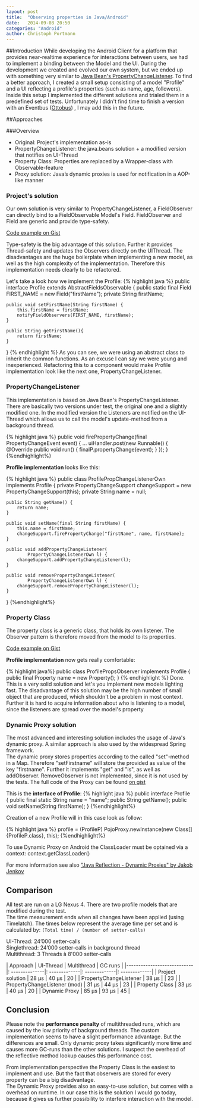 ```yaml
---
layout: post
title:  "Observing properties in Java/Android"
date:   2014-09-08 20:50
categories: "Android"
author: Christoph Portmann
---
```


##Introduction
While developing the Android Client for a platform that provides near-realtime experience for interactions between users,
we had to implement a binding between the Model and the UI. During the development we created and evolved our own system,
but we ended up with something very similar to [Java Bean's PropertyChangeListener](http://developer.android.com/reference/java/beans/PropertyChangeListener.html).
To find a better approach, I created a small setup consisting of a model "Profile" and a UI reflecting a profile's properties
(such as name, age, followers). Inside this setup I implemented the different solutions and trialed them in a predefined
set of tests.
Unfortunately I didn't find time to finish a version with an Eventbus ([Ottobus](http://square.github.io/otto/))
, I may add this in the future.

##Approaches

###Overview

+ Original: Project's implementation as-is
+ PropertyChangeListener: the java.beans solution + a modified version that notifies on UI-Thread
+ Property Class: Properties are replaced by a Wrapper-class with Observable-feature
+ Proxy solution: Java’s dynamic proxies is used for notification in a AOP-like manner

### Project's solution
Our own solution is very similar to PropertyChangeListener, a FieldObserver can directly bind to a FieldObservable Model's Field.
FieldObserver and Field are generic and provide type-safety. 

[Code example on Gist](https://gist.github.com/chrisport/748ba6d5370f769e58b6)

Type-safety is the big advantage of this solution. Further it provides Thread-safety and updates the 
Observers directly on the UIThread. The disadvantages are the huge boilerplate when implementing a new model, as well as
 the high complexity of the implementation. Therefore this implementation needs clearly to be refactored.

Let's take a look how we implement the Profile:
{% highlight java %}
public interface Profile extends AbstractFieldsObservable {
    public static final Field<String> FIRST_NAME = new Field("firstName");
    private String firstName;
        
    public void setFirstName(String firstName) {
        this.firstName = firstName;
        notifyFieldObservers(FIRST_NAME, firstName);
    }
    
    public String getFirstName(){
        return firstName;
    }
}
{% endhighlight %}
As you can see, we were using an abstract class to inherit the common functions. As an excuse I can say we were young
and inexperienced. Refactoring this to a component would make Profile implementation look like the next one, 
PropertyChangeListener.

### PropertyChangeListener

This implementation is based on Java Bean's PropertyChangeListener. There are basically two versions under test,
the original one and a slightly modified one.
In the modified version the Listeners are notified on the UI-Thread 
which allows us to call the model's update-method from a background thread.

{% highlight java %}
    public void firePropertyChange(final PropertyChangeEvent event) {
        ...
                uiHandler.post(new Runnable() {
                    @Override
                    public void run() {
                        finalP.propertyChange(event);
                    }
                });
      }
{%endhighlight%}

**Profile implementation** looks like this:

{% highlight java %}
public class ProfilePropChangeListenerOwn implements Profile {
    private PropertyChangeSupport changeSupport = new PropertyChangeSupport(this);
    private String name = null;
 
    public String getName() {
        return name;
    }
 
    public void setName(final String firstName) {
        this.name = firstName;
        changeSupport.firePropertyChange("firstName", name, firstName);
    }
 
    public void addPropertyChangeListener(
            PropertyChangeListenerOwn l) {
        changeSupport.addPropertyChangeListener(l);
    }
 
    public void removePropertyChangeListener(
            PropertyChangeListenerOwn l) {
        changeSupport.removePropertyChangeListener(l);
    }
}
{%endhighlight%}

### Property Class

The property class is a generic class, that holds its own listener. The Observer pattern is therefore moved from the model
to its properties. 

[Code example on Gist](https://gist.github.com/chrisport/386cc4c82d7caceb02f0)

**Profile implementation** now gets really comfortable:

{% highlight java%}
public class ProfilePropsObserver implements Profile {
    public final Property<String> name = new Property<String>();
}
{% endhighlight %}
Done. This is a very solid solution and let's you implement new models lighting fast. The disadvantage of this solution
may be the high number of small object that are produced, which shouldn't be a problem in most context. Further it is 
hard to acquire information about who is listening to a model, since the listeners are spread over the
model's property

### Dynamic Proxy solution

The most advanced and interesting solution includes the usage of Java's dynamic proxy. A similar approach is also used by
 the widespread Spring framework.  
 The dynamic proxy stores properties according to the called "set"-method in a Map. Therefore "setFirstname" will store
the provided as value of the key "firstname". Further it implements "get" and "is", as well as addObserver. RemoveObserver
is not implemented, since it is not used by the tests. The full code of the Proxy can be found 
[on gist](https://gist.github.com/chrisport/c2780eff8fa234087751)

This is the **interface of Profile**:
{% highlight java %}
public interface Profile {
    public final static String name = "name";
    public String getName();
    public void setName(String firstName);
}
{%endhighlight%}

Creation of a new Profile will in this case look as follow:

{% highlight java %}
profile = (ProfileP) PojoProxy.newInstance(new Class[]{ProfileP.class}, this);
{%endhighlight%}

To use Dynamic Proxy on Android the ClassLoader must be optained via a context: context.getClassLoader()

For more information see also ["Java Reflection - Dynamic Proxies" by Jakob Jenkov](http://tutorials.jenkov.com/java-reflection/dynamic-proxies.html)

## Comparison

All test are run on a LG Nexus 4. There are two profile models that are modified during the test.  
The time measurement
ends when all changes have been applied (using Timelatch). 
The times below represent the average time per set and is calculated by:
```(Total time) / (number of setter-calls)```

UI-Thread: 24’000 setter-calls<br>
Singlethread: 24’000 setter-calls in background thread<br>
Multithread: 3 Threads à 8'000 setter-calls<br>

| Approach                      | UI-Thread  | Multithread | GC runs |
|----------------------------   |: --------------|: -------------|: -------------|: -------------|
| Project solution              | 28 μs      | 40 μs       | 20 |
| PropertyChangeListener        | 38  μs     |             | 23 |
| PropertyChangeListener (mod)  | 31 μs      | 44 μs       | 23 |
| Property Class                | 33 μs      | 40 μs       | 20 |
| Dynamic Proxy                 | 85 μs      | 93 μs       | 45 |

## Conclusion

Please note the **performance penalty** of multithreaded runs, which are caused by the low priority of background threads.
The custom implementation seems to have a slight performance advantage. But the differences are small. 
Only dynamic proxy takes significantly more time and causes more GC-runs than the other solutions.
I suspect the overhead of the reflective method lookup causes this performance cost.

From implementation perspective the Property Class is the easiest to implement and use. But the fact that observers
are stored for every property can be a big disadvantage.  
The Dynamic Proxy provides also an easy-to-use solution, but comes with a overhead on runtime. In our case this is the
solution I would go today, because it gives us further possibility to interfere interaction with the model. 



